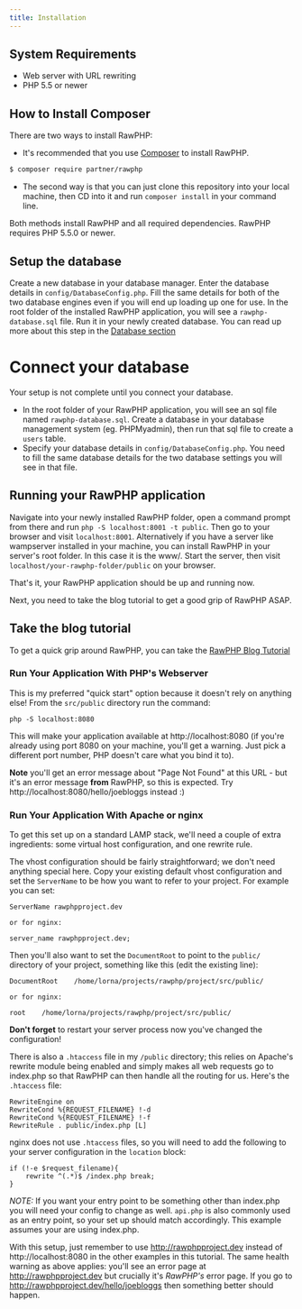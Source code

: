 ```yaml
---
title: Installation
---
```


## System Requirements

* Web server with URL rewriting
* PHP 5.5 or newer

## How to Install Composer

There are two ways to install RawPHP:
* It's recommended that you use [Composer](https://getcomposer.org/download) to install RawPHP.

```bash
$ composer require partner/rawphp
```

* The second way is that you can just clone this repository into your local machine, then CD into it and run `composer install` in your command line. 

Both methods install RawPHP and all required dependencies. RawPHP requires PHP 5.5.0 or newer.


## Setup the database
Create a new database in your database manager. Enter the database details in `config/DatabaseConfig.php`. Fill the same details for both of the two database engines even if you will end up loading up one for use.
In the root folder of the installed RawPHP application, you will see a `rawphp-database.sql` file. Run it in your newly created database.
You can read up more about this step in the [Database section](https://github.com/daveozoalor/RawPHP-docs/blob/master/docs/cookbook/database-eloquent.md)


# Connect your database
Your setup is not complete until you connect your database. 
* In the root folder of your RawPHP application, you will see an sql file named `rawphp-database.sql`. Create a database in your database management system (eg. PHPMyadmin), then run that sql file to create a `users` table. 
* Specify your database details in `config/DatabaseConfig.php`. You need to fill the same database details for the two database settings you will see in that file.

## Running your RawPHP application 
Navigate into your newly installed RawPHP folder, open a command prompt from there and run `php -S localhost:8001 -t public`. 
Then go to your browser and visit `localhost:8001`. 
Alternatively if you have a server like wampserver installed in your machine, you can install RawPHP in your server's root folder. In this case it is the www/. Start the server, then visit `localhost/your-rawphp-folder/public` on your browser.

That's it, your RawPHP application should be up and running now.

Next, you need to take the blog tutorial to get a good grip of RawPHP ASAP.

## Take the blog tutorial

To get a quick grip around RawPHP, you can take the [RawPHP Blog Tutorial](https://github.com/daveozoalor/RawPHP-docs/blob/master/docs/tutorial/first-app.md)


### Run Your Application With PHP's Webserver

This is my preferred "quick start" option because it doesn't rely on anything else!  From the `src/public` directory run the command:

    php -S localhost:8080

This will make your application available at http://localhost:8080 (if you're already using port 8080 on your machine, you'll get a warning.  Just pick a different port number, PHP doesn't care what you bind it to).

**Note** you'll get an error message about "Page Not Found" at this URL - but it's an error message **from** RawPHP, so this is expected.  Try http://localhost:8080/hello/joebloggs instead :)

### Run Your Application With Apache or nginx

To get this set up on a standard LAMP stack, we'll need a couple of extra ingredients: some virtual host configuration, and one rewrite rule.

The vhost configuration should be fairly straightforward; we don't need anything special here.  Copy your existing default vhost configuration and set the `ServerName` to be how you want to refer to your project.  For example you can set:

    ServerName rawphpproject.dev

    or for nginx:

    server_name rawphpproject.dev;

Then you'll also want to set the `DocumentRoot` to point to the `public/` directory of your project, something like this (edit the existing line):

    DocumentRoot    /home/lorna/projects/rawphp/project/src/public/

    or for nginx:

    root    /home/lorna/projects/rawphp/project/src/public/


**Don't forget** to restart your server process now you've changed the configuration!

There is also a `.htaccess` file in my `/public` directory; this relies on Apache's rewrite module being enabled and simply makes all web requests go to index.php so that RawPHP can then handle all the routing for us.  Here's the `.htaccess` file:

```
RewriteEngine on
RewriteCond %{REQUEST_FILENAME} !-d
RewriteCond %{REQUEST_FILENAME} !-f
RewriteRule . public/index.php [L]
```

nginx does not use `.htaccess` files, so you will need to add the following to your server configuration in the `location` block:

```
if (!-e $request_filename){
    rewrite ^(.*)$ /index.php break;
}
```

*NOTE:* If you want your entry point to be something other than index.php you will need your config to change as well. `api.php` is also commonly used as an entry point, so your set up should match accordingly. This example assumes your are using index.php.

With this setup, just remember to use http://rawphpproject.dev instead of http://localhost:8080 in the other examples in this tutorial.  The same health warning as above applies: you'll see an error page at http://rawphpproject.dev but crucially it's *RawPHP's* error page.  If you go to http://rawphpproject.dev/hello/joebloggs then something better should happen.

